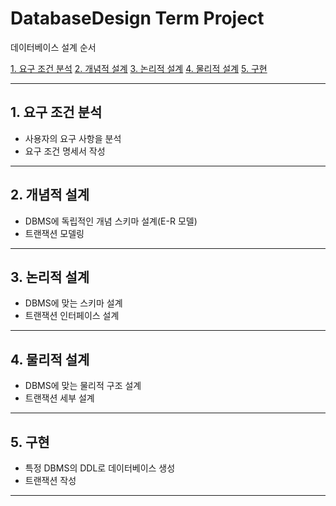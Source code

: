 # DatabaseDesign Term Project

데이터베이스 설계 순서

[1. 요구 조건 분석](#1.-요구-조건-분석)
[2. 개념적 설계](#2.-개념적-설계)
[3. 논리적 설계](#3.-논리적-설계)
[4. 물리적 설계](#4.-물리적-설계)
[5. 구현](#5.-구현)

---

## 1. 요구 조건 분석

- 사용자의 요구 사항을 분석
-  요구 조건 명세서 작성

---

## 2. 개념적 설계

- DBMS에 독립적인 개념 스키마 설계(E-R 모델)
- 트랜잭션 모델링

---

## 3. 논리적 설계

- DBMS에 맞는 스키마 설계
- 트랜잭션 인터페이스 설계

---

## 4. 물리적 설계

- DBMS에 맞는 물리적 구조 설계
- 트랜잭션 세부 설계

---

## 5. 구현

- 특정 DBMS의 DDL로 데이터베이스 생성
- 트랜잭션 작성

---
